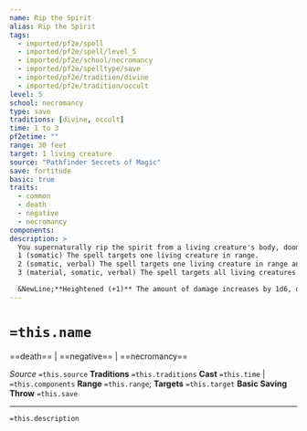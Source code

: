 ```yaml
---
name: Rip the Spirit
alias: Rip the Spirit
tags:
  - imported/pf2e/spell
  - imported/pf2e/spell/level_5
  - imported/pf2e/school/necromancy
  - imported/pf2e/spelltype/save
  - imported/pf2e/tradition/divine
  - imported/pf2e/tradition/occult
level: 5
school: necromancy
type: save
traditions: [divine, occult]
time: 1 to 3
pf2etime: ""
range: 30 feet
target: 1 living creature
source: "Pathfinder Secrets of Magic"
save: fortitude
basic: true
traits:
  - common
  - death
  - negative
  - necromancy
components:
description: >
  You supernaturally rip the spirit from a living creature's body, dooming the target to pain and death. The target takes 5d6 negative damage, depending on its basic Fortitude save, and is [[Drained]] 1 if it fails its save. The spell's effect is based on how many actions you spend when Casting the Spell.
  1 (somatic) The spell targets one living creature in range.
  2 (somatic, verbal) The spell targets one living creature in range and the damage is 10d6 negative damage instead of 5d6.
  3 (material, somatic, verbal) The spell targets all living creatures in a 30-foot emanation.

  &NewLine;**Heightened (+1)** The amount of damage increases by 1d6, or by 2d6 for the 2-action version.
---
```

# `=this.name`
==death== | ==negative== | ==necromancy==

*Source* `=this.source`
**Traditions** `=this.traditions`
**Cast** `=this.time` | `=this.components`
**Range** `=this.range`; **Targets** `=this.target`
**Basic Saving Throw** `=this.save`

***
`=this.description`
